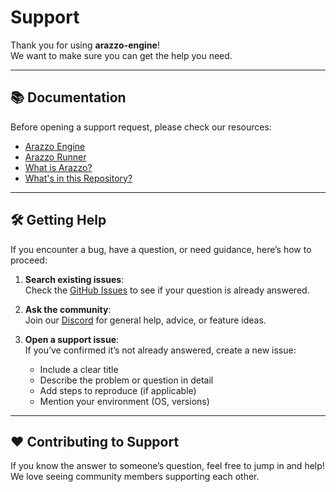 # Support

Thank you for using **arazzo-engine**!  
We want to make sure you can get the help you need.

---

## 📚 Documentation

Before opening a support request, please check our resources:

- [Arazzo Engine](./README.md#arazzo-engine)  
- [Arazzo Runner](./runner/README.md)
- [What is Arazzo?](./README.md#what-is-arazzo)
- [What's in this Repository?](./README.md#whats-in-this-repository)

---

## 🛠 Getting Help

If you encounter a bug, have a question, or need guidance, here’s how to proceed:

1. **Search existing issues**:  
   Check the [GitHub Issues](https://github.com/jentic/arazzo-engine/issues) to see if your question is already answered.

2. **Ask the community**:  
   Join our [Discord](https://discord.gg/yrxmDZWMqB) for general help, advice, or feature ideas.

3. **Open a support issue**:  
   If you’ve confirmed it’s not already answered, create a new issue:
   - Include a clear title
   - Describe the problem or question in detail
   - Add steps to reproduce (if applicable)
   - Mention your environment (OS, versions)

---

## ❤️ Contributing to Support

If you know the answer to someone’s question, feel free to jump in and help!  
We love seeing community members supporting each other.